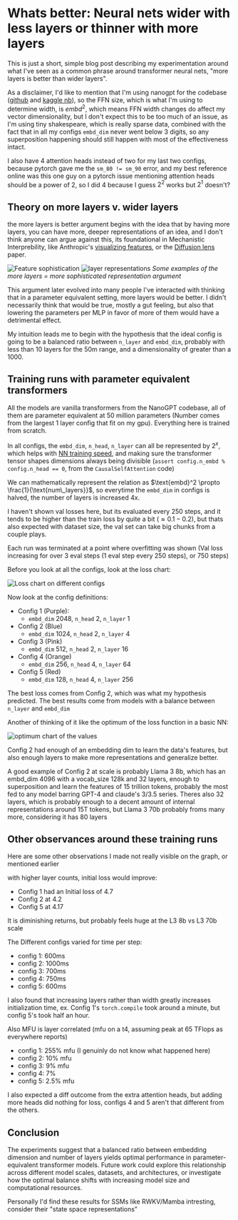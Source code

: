 <script src="../images/https://cdn.jsdelivr.net/npm/katex@0.10.0-rc.1/dist/katex.min.js" integrity="sha384-483A6DwYfKeDa0Q52fJmxFXkcPCFfnXMoXblOkJ4JcA8zATN6Tm78UNL72AKk+0O" crossorigin="anonymous"></script>

<script
            defer
            src="../images/https://cdn.jsdelivr.net/npm/katex@0.10.0-rc.1/dist/contrib/auto-render.min.js"
            integrity="sha384-yACMu8JWxKzSp/C1YV86pzGiQ/l1YUfE8oPuahJQxzehAjEt2GiQuy/BIvl9KyeF"
            crossorigin="anonymous"
            onload="renderMathInElement(document.body);"
        ></script>

# Whats better: Neural nets wider with less layers or thinner with more layers

This is just a short, simple blog post describing my experimentation around what I've seen as a common phrase around transformer neural nets, "more layers is better than wider layers".

As a disclaimer, I'd like to mention that I'm using nanogpt for the codebase ([github](https://github.com/VatsaDev/layersVdimension) and [kaggle nb](https://www.kaggle.com/code/vatsadev/layersexperiment)), so the FFN size, which is what I'm using to determine width, is $embd^2$, which means FFN width changes do affect my vector dimensionality, but I don't expect this to be too much of an issue, as I'm using tiny shakespeare, which is really sparse data, combined with the fact that in all my configs `embd_dim` never went below 3 digits, so any superposition happening should still happen with most of the effectiveness intact.

I also have 4 attention heads instead of two for my last two configs, because pytorch gave me the `sm_80 != sm_90` error, and my best reference online was this one guy on a pytorch issue mentioning attention heads should be a power of 2, so I did 4 because I guess $2^2$ works but $2^1$ doesn't?

## Theory on more layers v. wider layers

the more layers is better argument begins with the idea that by having more layers, you can have more, deeper representations of an idea, and I don't think anyone can argue against this, its foundational in Mechanistic Interprebility, like Anthropic's [visualizing features](https://distill.pub/2017/feature-visualization/), or the [Diffusion lens](https://arxiv.org/abs/2403.05846) paper.

![Feature sophistication](images/features.png)
![layer representations](images/layersDetail.png)
_Some examples of the more layers = more sophisticated representation argument_

This argument later evolved into many people I've interacted with thinking that in a parameter equivalent setting, more layers would be better. I didn't necessarily think that would be true, mostly a gut feeling, but also that lowering the parameters per MLP in favor of more of them would have a detrimental effect.

My intuition leads me to begin with the hypothesis that the ideal config is going to be a balanced ratio between `n_layer` and `embd_dim`, probably with less than 10 layers for the 50m range, and a dimensionality of greater than a 1000.

## Training runs with parameter equivalent transformers

All the models are vanilla transformers from the NanoGPT codebase, all of them are parameter equivalent at 50 million parameters (Number comes from the largest 1 layer config that fit on my gpu). Everything here is trained from scratch. 

In all configs, the `embd_dim`, `n_head`, `n_layer` can all be represented by $2^x$, which helps with [NN training speed](https://x.com/karpathy/status/1621578354024677377), and making sure the transformer tensor shapes dimensions always being divisible (`assert config.n_embd % config.n_head == 0`, from the `CausalSelfAttention` code)

We can mathematically represent the relation as $\text{embd}^2 \propto \frac{1}{\text{num\_layers}}$, so everytime the `embd_dim` in configs is halved, the number of layers is increased 4x.

I haven't shown val losses here, but its evaluated every 250 steps, and it tends to be higher than the train loss by quite a bit ($\approx 0.1-0.2$), but thats also expected with dataset size, the val set can take big chunks from a couple plays.

Each run was terminated at a point where overfitting was shown (Val loss increasing for over 3 eval steps (1 eval step every 250 steps), or 750 steps)

Before you look at all the configs, look at the loss chart:

![Loss chart on different configs](images/layersGraph.png)

Now look at the config definitions:

 - Config 1 (Purple):
     - `embd_dim` 2048, `n_head` 2, `n_layer` 1
 - Config 2 (Blue)
     - `embd_dim` 1024, `n_head` 2, `n_layer` 4
 - Config 3 (Pink)
     - `embd_dim` 512, `n_head` 2, `n_layer` 16
 - Config 4 (Orange)
     - `embd_dim` 256, `n_head` 4, `n_layer` 64
 - Config 5 (Red)
     - `embd_dim` 128, `n_head` 4, `n_layer` 256

The best loss comes from Config 2, which was what my hypothesis predicted. The best results come from models with a balance between `n_layer` and `embd_dim`

Another of thinking of it like the optimum of the loss function in a basic NN:

![optimum chart of the values](images/optimumGraph.png)

Config 2 had enough of an embedding dim to learn the data's features, but also enough layers to make more representations and generalize better.

A good example of Config 2 at scale is probably Llama 3 8b, which has an embd_dim 4096 with a vocab_size 128k and 32 layers, enough to superposition and learn the features of 15 trillion tokens, probably the most fed to any model barring GPT-4 and claude's 3/3.5 series. Theres also 32 layers, which is probably enough to a decent amount of internal representations around 15T tokens, but Llama 3 70b probably froms many more, considering it has 80 layers

## Other observances around these training runs

Here are some other observations I made not really visible on the graph, or mentioned earlier 

with higher layer counts, initial loss would improve:
 - Config 1 had an Initial loss of 4.7
 - Config 2 at 4.2
 - Config 5 at 4.17

It is diminishing returns, but probably feels huge at the L3 8b vs L3 70b scale

The Different configs varied for time per step:
 - config 1: 600ms
 - config 2: 1000ms
 - config 3: 700ms
 - config 4: 750ms
 - config 5: 600ms

I also found that increasing layers rather than width greatly increases initialization time, ex. Config 1's `torch.compile` took around a minute, but config 5's took half an hour. 

Also MFU is layer correlated (mfu on a t4, assuming peak at 65 TFlops as everywhere reports)
 - config 1: 255% mfu (I genuinly do not know what happened here)
 - config 2: 10% mfu
 - config 3: 9% mfu
 - config 4: 7%
 - config 5: 2.5% mfu


I also expected a diff outcome from the extra attention heads, but adding more heads did nothing for loss, configs 4 and 5 aren't that different from the others.

## Conclusion

The experiments suggest that a balanced ratio between embedding dimension and number of layers yields optimal performance in parameter-equivalent transformer models. Future work could explore this relationship across different model scales, datasets, and architectures, or investigate how the optimal balance shifts with increasing model size and computational resources.

Personally I'd find these results for SSMs like RWKV/Mamba intresting, consider their "state space representations"
